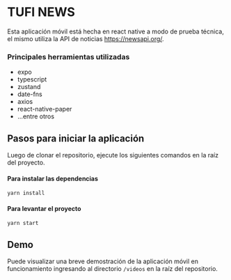 # TUFI NEWS

Esta aplicación móvil está hecha en react native a modo de prueba técnica, el mismo utiliza la API de noticias https://newsapi.org/.

### Principales herramientas utilizadas

- expo
- typescript
- zustand
- date-fns
- axios
- react-native-paper
- ...entre otros

## Pasos para iniciar la aplicación

Luego de clonar el repositorio, ejecute los siguientes comandos en la raíz del proyecto.

#### Para instalar las dependencias

```
yarn install
```

#### Para levantar el proyecto

```
yarn start
```

## Demo

Puede visualizar una breve demostración de la aplicación móvil en funcionamiento ingresando al directorio `/videos` en la raíz del repositorio.
